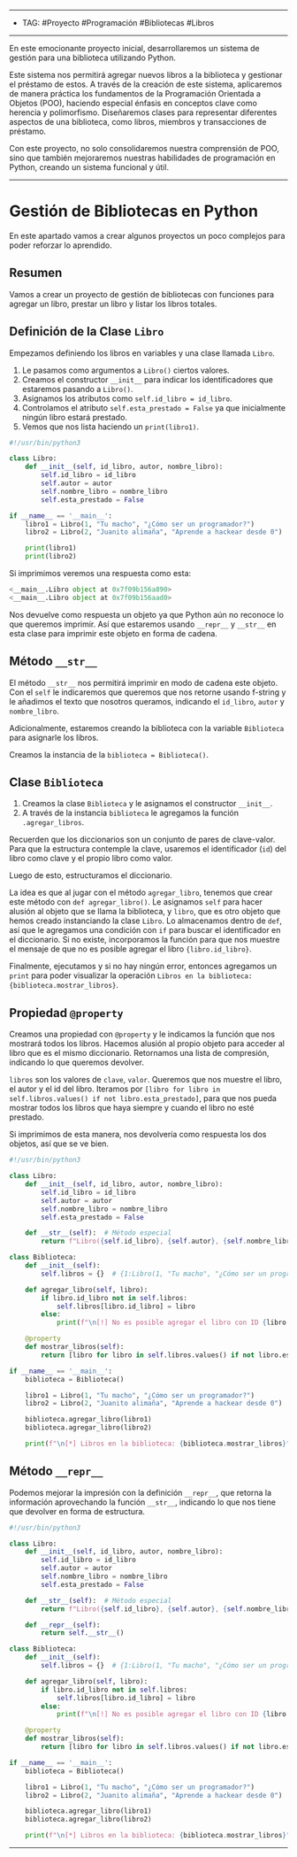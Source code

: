
---
- TAG: #Proyecto #Programación #Bibliotecas #Libros
----
En este emocionante proyecto inicial, desarrollaremos un sistema de gestión para una biblioteca utilizando Python.

Este sistema nos permitirá agregar nuevos libros a la biblioteca y gestionar el préstamo de estos. A través de la creación de este sistema, aplicaremos de manera práctica los fundamentos de la Programación Orientada a Objetos (POO), haciendo especial énfasis en conceptos clave como herencia y polimorfismo. Diseñaremos clases para representar diferentes aspectos de una biblioteca, como libros, miembros y transacciones de préstamo.

Con este proyecto, no solo consolidaremos nuestra comprensión de POO, sino que también mejoraremos nuestras habilidades de programación en Python, creando un sistema funcional y útil.

----
# Gestión de Bibliotecas en Python

En este apartado vamos a crear algunos proyectos un poco complejos para poder reforzar lo aprendido.

## Resumen

Vamos a crear un proyecto de gestión de bibliotecas con funciones para agregar un libro, prestar un libro y listar los libros totales.

## Definición de la Clase `Libro`

Empezamos definiendo los libros en variables y una clase llamada `Libro`.

1. Le pasamos como argumentos a `Libro()` ciertos valores.
2. Creamos el constructor `__init__` para indicar los identificadores que estaremos pasando a `Libro()`.
3. Asignamos los atributos como `self.id_libro = id_libro`.
4. Controlamos el atributo `self.esta_prestado = False` ya que inicialmente ningún libro estará prestado.
5. Vemos que nos lista haciendo un `print(libro1)`.

```python
#!/usr/bin/python3

class Libro:
    def __init__(self, id_libro, autor, nombre_libro):
        self.id_libro = id_libro
        self.autor = autor
        self.nombre_libro = nombre_libro
        self.esta_prestado = False

if __name__ == '__main__':
    libro1 = Libro(1, "Tu macho", "¿Cómo ser un programador?")
    libro2 = Libro(2, "Juanito alimaña", "Aprende a hackear desde 0")

    print(libro1)
    print(libro2)
```

Si imprimimos veremos una respuesta como esta:

```python
<__main__.Libro object at 0x7f09b156a890>
<__main__.Libro object at 0x7f09b156aad0>
```

Nos devuelve como respuesta un objeto ya que Python aún no reconoce lo que queremos imprimir. Así que estaremos usando `__repr__` y `__str__` en esta clase para imprimir este objeto en forma de cadena.

## Método `__str__`

El método `__str__` nos permitirá imprimir en modo de cadena este objeto. Con el `self` le indicaremos que queremos que nos retorne usando f-string y le añadimos el texto que nosotros queramos, indicando el `id_libro`, `autor` y `nombre_libro`.

Adicionalmente, estaremos creando la biblioteca con la variable `Biblioteca` para asignarle los libros. 

Creamos la instancia de la `biblioteca = Biblioteca()`.

## Clase `Biblioteca`

1. Creamos la clase `Biblioteca` y le asignamos el constructor `__init__`.
2. A través de la instancia `biblioteca` le agregamos la función `.agregar_libros`.

Recuerden que los diccionarios son un conjunto de pares de clave-valor. Para que la estructura contemple la clave, usaremos el identificador (`id`) del libro como clave y el propio libro como valor.

Luego de esto, estructuramos el diccionario.

La idea es que al jugar con el método `agregar_libro`, tenemos que crear este método con `def agregar_libro()`. Le asignamos `self` para hacer alusión al objeto que se llama la biblioteca, y `libro`, que es otro objeto que hemos creado instanciando la clase `Libro`. Lo almacenamos dentro de `def`, así que le agregamos una condición con `if` para buscar el identificador en el diccionario. Si no existe, incorporamos la función para que nos muestre el mensaje de que no es posible agregar el libro `{libro.id_libro}`.

Finalmente, ejecutamos y si no hay ningún error, entonces agregamos un `print` para poder visualizar la operación `Libros en la biblioteca: {biblioteca.mostrar_libros}`.

## Propiedad `@property`

Creamos una propiedad con `@property` y le indicamos la función que nos mostrará todos los libros. Hacemos alusión al propio objeto para acceder al libro que es el mismo diccionario. Retornamos una lista de compresión, indicando lo que queremos devolver.

`libros` son los valores de `clave`, `valor`. Queremos que nos muestre el libro, el autor y el id del libro. Iteramos por `[libro for libro in self.libros.values() if not libro.esta_prestado]`, para que nos pueda mostrar todos los libros que haya siempre y cuando el libro no esté prestado.

Si imprimimos de esta manera, nos devolvería como respuesta los dos objetos, así que se ve bien.

```python
#!/usr/bin/python3

class Libro:
    def __init__(self, id_libro, autor, nombre_libro):
        self.id_libro = id_libro
        self.autor = autor
        self.nombre_libro = nombre_libro
        self.esta_prestado = False

    def __str__(self):  # Método especial
        return f"Libro({self.id_libro}, {self.autor}, {self.nombre_libro})"

class Biblioteca:
    def __init__(self):
        self.libros = {}  # {1:Libro(1, "Tu macho", "¿Cómo ser un programador?"), 2:Libro(2, "Juanito alimaña", "Aprende a hackear desde 0")}

    def agregar_libro(self, libro):
        if libro.id_libro not in self.libros:
            self.libros[libro.id_libro] = libro
        else:
            print(f"\n[!] No es posible agregar el libro con ID {libro.id_libro}")

    @property
    def mostrar_libros(self):
        return [libro for libro in self.libros.values() if not libro.esta_prestado]

if __name__ == '__main__':
    biblioteca = Biblioteca()

    libro1 = Libro(1, "Tu macho", "¿Cómo ser un programador?")
    libro2 = Libro(2, "Juanito alimaña", "Aprende a hackear desde 0")

    biblioteca.agregar_libro(libro1)
    biblioteca.agregar_libro(libro2)

    print(f"\n[*] Libros en la biblioteca: {biblioteca.mostrar_libros}")
```

## Método `__repr__`

Podemos mejorar la impresión con la definición `__repr__`, que retorna la información aprovechando la función `__str__`, indicando lo que nos tiene que devolver en forma de estructura.

```python
#!/usr/bin/python3

class Libro:
    def __init__(self, id_libro, autor, nombre_libro):
        self.id_libro = id_libro
        self.autor = autor
        self.nombre_libro = nombre_libro
        self.esta_prestado = False

    def __str__(self):  # Método especial
        return f"Libro({self.id_libro}, {self.autor}, {self.nombre_libro})"

    def __repr__(self):
        return self.__str__()

class Biblioteca:
    def __init__(self):
        self.libros = {}  # {1:Libro(1, "Tu macho", "¿Cómo ser un programador?"), 2:Libro(2, "Juanito alimaña", "Aprende a hackear desde 0")}

    def agregar_libro(self, libro):
        if libro.id_libro not in self.libros:
            self.libros[libro.id_libro] = libro
        else:
            print(f"\n[!] No es posible agregar el libro con ID {libro.id_libro}")

    @property
    def mostrar_libros(self):
        return [libro for libro in self.libros.values() if not libro.esta_prestado]

if __name__ == '__main__':
    biblioteca = Biblioteca()

    libro1 = Libro(1, "Tu macho", "¿Cómo ser un programador?")
    libro2 = Libro(2, "Juanito alimaña", "Aprende a hackear desde 0")

    biblioteca.agregar_libro(libro1)
    biblioteca.agregar_libro(libro2)

    print(f"\n[*] Libros en la biblioteca: {biblioteca.mostrar_libros}")
```

---
